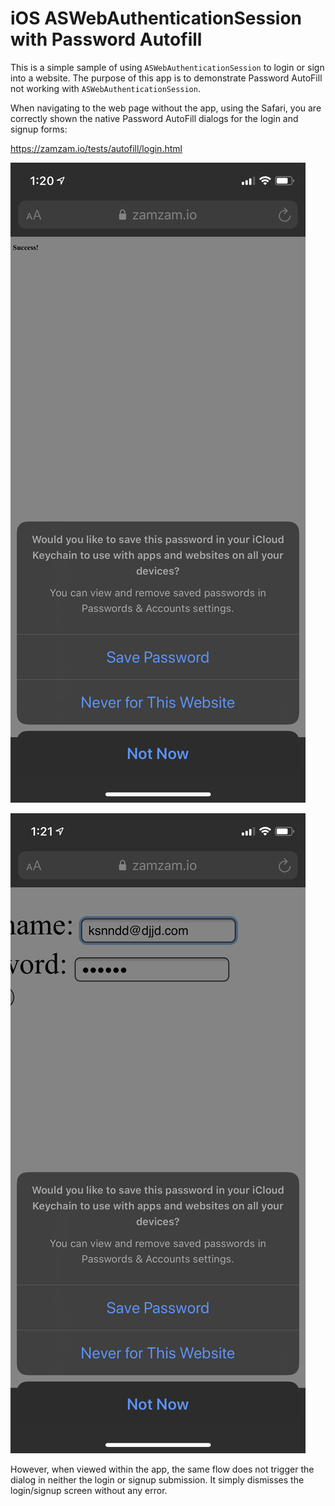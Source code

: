 # iOS ASWebAuthenticationSession with Password Autofill

This is a simple sample of using `ASWebAuthenticationSession` to login or sign into a website.
The purpose of this app is to demonstrate Password AutoFill not working with `ASWebAuthenticationSession`.

When navigating to the web page without the app, using the Safari, you are correctly shown the
native Password AutoFill dialogs for the login and signup forms:

https://zamzam.io/tests/autofill/login.html

![Login Password AutoFill](/Images/login.png)

![Signup Password AutoFill](/Images/signup.png)

However, when viewed within the app, the same flow does not trigger the dialog in neither the login or signup submission. 
It simply dismisses the login/signup screen without any error.
